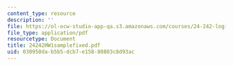```yaml
---
content_type: resource
description: ''
file: https://ol-ocw-studio-app-qa.s3.amazonaws.com/courses/24-242-logic-ii-spring-2004/030950dab5b5dcb7e15880803c8d93ac_24242HW1samplefixed.pdf
file_type: application/pdf
resourcetype: Document
title: 24242HW1samplefixed.pdf
uid: 030950da-b5b5-dcb7-e158-80803c8d93ac
---
```

